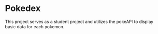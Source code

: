 <h1>Pokedex</h1> 
<p>This project serves as a student project and utilizes the pokeAPI to display basic data for each pokemon.</p>


